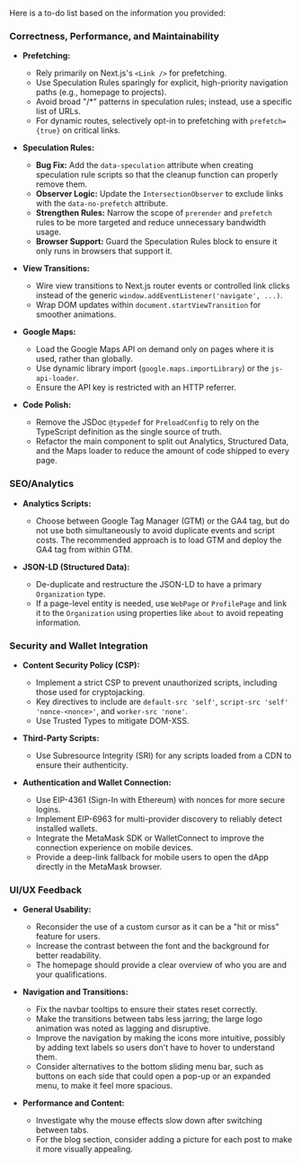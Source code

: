 Here is a to-do list based on the information you provided:

### **Correctness, Performance, and Maintainability**

*   **Prefetching:**
    *   Rely primarily on Next.js's `<Link />` for prefetching.
    *   Use Speculation Rules sparingly for explicit, high-priority navigation paths (e.g., homepage to projects).
    *   Avoid broad "/*" patterns in speculation rules; instead, use a specific list of URLs.
    *   For dynamic routes, selectively opt-in to prefetching with `prefetch={true}` on critical links.

*   **Speculation Rules:**
    *   **Bug Fix:** Add the `data-speculation` attribute when creating speculation rule scripts so that the cleanup function can properly remove them.
    *   **Observer Logic:** Update the `IntersectionObserver` to exclude links with the `data-no-prefetch` attribute.
    *   **Strengthen Rules:** Narrow the scope of `prerender` and `prefetch` rules to be more targeted and reduce unnecessary bandwidth usage.
    *   **Browser Support:** Guard the Speculation Rules block to ensure it only runs in browsers that support it.

*   **View Transitions:**
    *   Wire view transitions to Next.js router events or controlled link clicks instead of the generic `window.addEventListener('navigate', ...)`.
    *   Wrap DOM updates within `document.startViewTransition` for smoother animations.

*   **Google Maps:**
    *   Load the Google Maps API on demand only on pages where it is used, rather than globally.
    *   Use dynamic library import (`google.maps.importLibrary`) or the `js-api-loader`.
    *   Ensure the API key is restricted with an HTTP referrer.

*   **Code Polish:**
    *   Remove the JSDoc `@typedef` for `PreloadConfig` to rely on the TypeScript definition as the single source of truth.
    *   Refactor the main component to split out Analytics, Structured Data, and the Maps loader to reduce the amount of code shipped to every page.

### **SEO/Analytics**

*   **Analytics Scripts:**
    *   Choose between Google Tag Manager (GTM) or the GA4 tag, but do not use both simultaneously to avoid duplicate events and script costs. The recommended approach is to load GTM and deploy the GA4 tag from within GTM.

*   **JSON-LD (Structured Data):**
    *   De-duplicate and restructure the JSON-LD to have a primary `Organization` type.
    *   If a page-level entity is needed, use `WebPage` or `ProfilePage` and link it to the `Organization` using properties like `about` to avoid repeating information.

### **Security and Wallet Integration**

*   **Content Security Policy (CSP):**
    *   Implement a strict CSP to prevent unauthorized scripts, including those used for cryptojacking.
    *   Key directives to include are `default-src 'self'`, `script-src 'self' 'nonce-<nonce>'`, and `worker-src 'none'`.
    *   Use Trusted Types to mitigate DOM-XSS.

*   **Third-Party Scripts:**
    *   Use Subresource Integrity (SRI) for any scripts loaded from a CDN to ensure their authenticity.

*   **Authentication and Wallet Connection:**
    *   Use EIP-4361 (Sign-In with Ethereum) with nonces for more secure logins.
    *   Implement EIP-6963 for multi-provider discovery to reliably detect installed wallets.
    *   Integrate the MetaMask SDK or WalletConnect to improve the connection experience on mobile devices.
    *   Provide a deep-link fallback for mobile users to open the dApp directly in the MetaMask browser.

### **UI/UX Feedback**

*   **General Usability:**
    *   Reconsider the use of a custom cursor as it can be a "hit or miss" feature for users.
    *   Increase the contrast between the font and the background for better readability.
    *   The homepage should provide a clear overview of who you are and your qualifications.

*   **Navigation and Transitions:**
    *   Fix the navbar tooltips to ensure their states reset correctly.
    *   Make the transitions between tabs less jarring; the large logo animation was noted as lagging and disruptive.
    *   Improve the navigation by making the icons more intuitive, possibly by adding text labels so users don't have to hover to understand them.
    *   Consider alternatives to the bottom sliding menu bar, such as buttons on each side that could open a pop-up or an expanded menu, to make it feel more spacious.

*   **Performance and Content:**
    *   Investigate why the mouse effects slow down after switching between tabs.
    *   For the blog section, consider adding a picture for each post to make it more visually appealing.